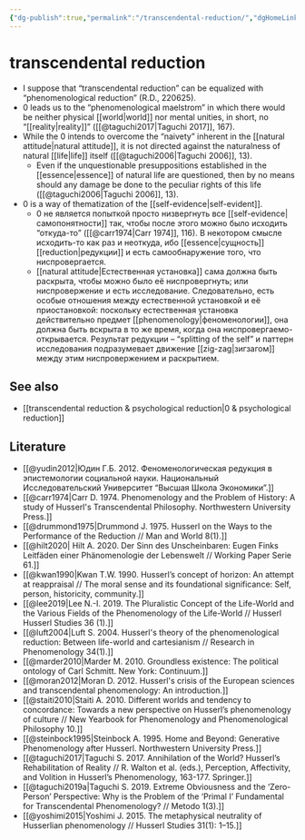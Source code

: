 ```yaml
---
{"dg-publish":true,"permalink":"/transcendental-reduction/","dgHomeLink":false,"dgPassFrontmatter":false}
---
```


# transcendental reduction
- I suppose that “transcendental reduction” can be equalized with “phenomenological reduction” (R.D., 220625).
- 0 leads us to the “phenomenological maelstrom” in which there would be neither physical [[world|world]] nor mental unities, in short, no “[[reality|reality]]” ([[@taguchi2017|Taguchi 2017]], 167).
- While the 0 intends to overcome the “naivety” inherent in the [[natural attitude|natural attitude]], it is not directed against the naturalness of natural [[life|life]] itself ([[@taguchi2006|Taguchi 2006]], 13).
	- Even if the unquestionable presuppositions established in the [[essence|essence]] of natural life are questioned, then by no means should any damage be done to the peculiar rights of this life ([[@taguchi2006|Taguchi 2006]], 13).
- 0 is a way of thematization of the [[self-evidence|self-evident]].
	- 0 не является попыткой просто низвергнуть все [[self-evidence|самопонятности]] так, чтобы после этого можно было исходить “откуда-то” ([[@carr1974|Carr 1974]], 116). В некотором смысле исходить-то как раз и неоткуда, ибо [[essence|сущность]] [[reduction|редукции]] и есть самообнаружение того, что ниспровергается.
	- [[natural attitude|Естественная установка]] сама должна быть раскрыта, чтобы можно было её ниспровергнуть; или ниспровержение и есть исследование. Следовательно, есть особые отношения между естественной установкой и её приостановкой: поскольку естественная установка действительно предмет [[phenomenology|феноменологии]], она должна быть вскрыта в то же время, когда она ниспровергаемо-открывается. Результат редукции – “splitting of the self” и паттерн исследования подразумевает движение [[zig-zag|зигзагом]] между этим ниспровержением и раскрытием.

## See also
- [[transcendental reduction & psychological reduction|0 & psychological reduction]]


## Literature
- [[@yudin2012|Юдин Г.Б. 2012. Феноменологическая редукция в эпистемологии социальной науки. Национальный Исследовательский Университет “Высшая Школа Экономики”.]]
- [[@carr1974|Carr D. 1974. Phenomenology and the Problem of History: A study of Husserl's Transcendental Philosophy. Northwestern University Press.]]
- [[@drummond1975|Drummond J. 1975. Husserl on the Ways to the Performance of the Reduction // Man and World 8(1).]]
- [[@hilt2020| Hilt A. 2020. Der Sinn des Unscheinbaren: Eugen Finks Leitfäden einer Phänomenologie der Lebenswelt // Working Paper Serie 61.]]
- [[@kwan1990|Kwan T.W. 1990. Husserl’s concept of horizon: An attempt at reappraisal // The moral sense and its foundational significance: Self, person, historicity, community.]]
- [[@lee2019|Lee N.-I. 2019. The Pluralistic Concept of the Life-World and the Various Fields of the Phenomenology of the Life-World // Husserl Husserl Studies 36 (1).]]
- [[@luft2004|Luft S. 2004. Husserl's theory of the phenomenological reduction: Between life-world and cartesianism // Research in Phenomenology 34(1).]]
- [[@marder2010|Marder M. 2010. Groundless existence: The political ontology of Carl Schmitt. New York: Continuum.]]
- [[@moran2012|Moran D. 2012. Husserl's crisis of the European sciences and transcendental phenomenology: An introduction.]]
- [[@staiti2010|Staiti A. 2010. Different worlds and tendency to concordance: Towards a new perspective on Husserl’s phenomenology of culture // New Yearbook for Phenomenology and Phenomenological Philosophy 10.]]
- [[@steinbock1995|Steinbock A. 1995. Home and Beyond: Generative Phenomenology after Husserl. Northwestern University Press.]]
- [[@taguchi2017|Taguchi S. 2017. Annihilation of the World? Husserl’s Rehabilitation of Reality // R. Walton et al. (eds.), Perception, Affectivity, and Volition in Husserl’s Phenomenology, 163-177. Springer.]]
- [[@taguchi2019a|Taguchi S. 2019. Extreme Obviousness and the ‘Zero-Person’ Perspective: Why is the Problem of the ‘Primal I’ Fundamental for Transcendental Phenomenology? // Metodo 1(3).]]
- [[@yoshimi2015|Yoshimi J. 2015. The metaphysical neutrality of Husserlian phenomenology // Husserl Studies 31(1): 1–15.]]

